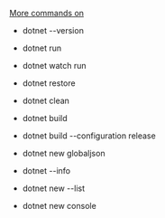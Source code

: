 <a href="https://docs.microsoft.com/en-us/dotnet/core/tools/">More commands on</a>

- dotnet --version
- dotnet run
- dotnet watch run
- dotnet restore
- dotnet clean
- dotnet build
- dotnet build --configuration release
- dotnet new globaljson
- dotnet --info

- dotnet new --list
- dotnet new console
